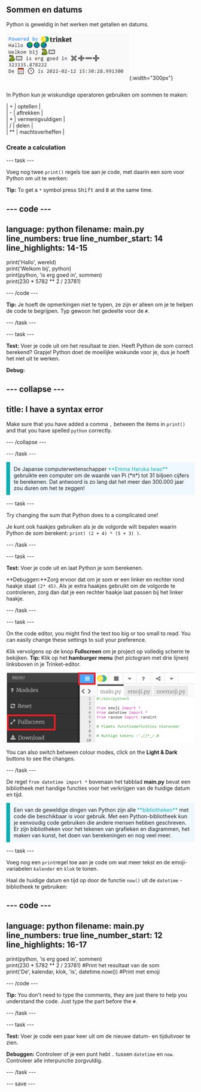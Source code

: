 ## Sommen en datums

<div style="display: flex; flex-wrap: wrap">
<div style="flex-basis: 200px; flex-grow: 1; margin-right: 15px;">
Python is geweldig in het werken met getallen en datums.
</div>
<div>

![Het uitvoergebied met vijf gedrukte regels die de nieuwe som en huidige datum uitvoer tonen.](images/sums_dates.png){:width="300px"} 

</div>
</div>

In Python kun je wiskundige operatoren gebruiken om sommen te maken:

| + | optellen |   
| - | aftrekken |   
| * | vermenigvuldigen |   
| / | delen |   
| ** | machtsverheffen |

### Create a calculation

--- task ---

Voeg nog twee `print()` regels toe aan je code, met daarin een som voor Python om uit te werken:

**Tip:** To get a `*` symbol press <kbd>Shift</kbd> and <kbd>8</kbd> at the same time.

--- code ---
---
language: python filename: main.py line_numbers: true line_number_start: 14
line_highlights: 14-15
---

print('Hallo', wereld)   
print('Welkom bij', python)   
print(python, 'is erg goed in', sommen)   
print(230 * 5782 ** 2 / 23781)

--- /code ---

**Tip:** Je hoeft de opmerkingen niet te typen, ze zijn er alleen om je te helpen de code te begrijpen. Typ gewoon het gedeelte voor de `#`.

--- /task ---

--- task ---

**Test:** Voer je code uit om het resultaat te zien. Heeft Python de som correct berekend? Grapje! Python doet de moeilijke wiskunde voor je, dus je hoeft het niet uit te werken.

**Debug:**

--- collapse ---
---
title: I have a syntax error
---

Make sure that you have added a comma `,` between the items in `print()` and that you have spelled `python` correctly.

--- /collapse ---

--- /task ---

<p style="border-left: solid; border-width:10px; border-color: #0faeb0; background-color: aliceblue; padding: 10px;">
De Japanse computerwetenschapper <span style="color: #0faeb0">**Emma Haruka Iwao**</span> gebruikte een computer om de waarde van Pi (*π*) tot 31 biljoen cijfers te berekenen. Dat antwoord is zo lang dat het meer dan 300.000 jaar zou duren om het te zeggen! 
</p>

--- task ---

Try changing the sum that Python does to a complicated one!

Je kunt ook haakjes gebruiken als je de volgorde wilt bepalen waarin Python de som berekent: `print( (2 + 4) * (5 + 3) )`.

--- /task ---

--- task ---

**Test:** Voer je code uit en laat Python je som berekenen.

**Debuggen:**Zorg ervoor dat om je som er een linker en rechter rond haakje staat `(2* 45)`. Als je extra haakjes gebruikt om de volgorde te controleren, zorg dan dat je een rechter haakje laat passen bij het linker haakje.

--- /task ---

--- task ---

On the code editor, you might find the text too big or too small to read. You can easily change these settings to suit your preference.

Klik vervolgens op de knop **Fullscreen** om je project op volledig scherm te bekijken. **Tip:** Klik op het **hamburger menu** (het pictogram met drie lijnen) linksboven in je Trinket-editor.

![The code editor with the settings menu expanded, to show the Colour Mode and Text Size options.](images/full_screen.png)

You can also switch between colour modes, click on the **Light & Dark** buttons to see the changes.

--- /task ---

De regel `from datetime import *` bovenaan het tabblad **main.py** bevat een bibliotheek met handige functies voor het verkrijgen van de huidige datum en tijd.

<p style="border-left: solid; border-width:10px; border-color: #0faeb0; background-color: aliceblue; padding: 10px;">
Een van de geweldige dingen van Python zijn alle <span style="color: #0faeb0">**bibliotheken**</span> met code die beschikbaar is voor gebruik. Met een Python-bibliotheek kun je eenvoudig code gebruiken die andere mensen hebben geschreven. Er zijn bibliotheken voor het tekenen van grafieken en diagrammen, het maken van kunst, het doen van berekeningen en nog veel meer.
</p>

--- task ---

Voeg nog een `print`regel toe aan je code om wat meer tekst en de emoji-variabelen `kalender` en `klok` te tonen.

Haal de huidige datum en tijd op door de functie `now()` uit de `datetime` -bibliotheek te gebruiken:

--- code ---
---
language: python filename: main.py line_numbers: true line_number_start: 12
line_highlights: 16-17
---

print(python, 'is erg goed in', sommen)    
print(230 * 5782 ** 2 / 23781) #Print het resultaat van de som     
print('De', kalendar, klok, 'is', datetime.now()) #Print met emoji

--- /code ---

**Tip:** You don't need to type the comments, they are just there to help you understand the code. Just type the part before the `#`.

--- /task ---

--- task ---

**Test:** Voer je code een paar keer uit om de nieuwe datum- en tijduitvoer te zien.

**Debuggen:** Controleer of je een punt hebt `.` tussen `datetime` en `now`. Controleer alle interpunctie zorgvuldig.

--- /task ---

--- save ---
